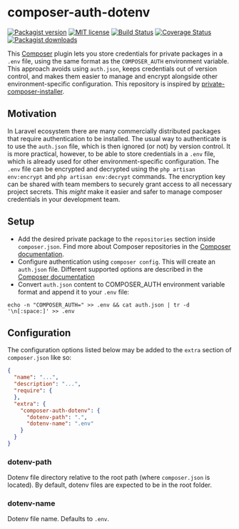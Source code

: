 # composer-auth-dotenv

[![Packagist version](https://img.shields.io/packagist/v/rcknr/composer-auth-dotenv.svg?maxAge=3600)](https://packagist.org/packages/rcknr/private-composer-installer)
[![MIT license](https://img.shields.io/badge/license-MIT-blue.svg)](LICENSE.md)
[![Build Status](https://img.shields.io/github/actions/workflow/status/rcknr/private-composer-installer/continuous-integration.yml?branch=main)](https://github.com/rcknr/private-composer-installer/actions)
[![Coverage Status](https://coveralls.io/repos/github/rcknr/private-composer-installer/badge.svg?branch=main)](https://coveralls.io/repos/github/rcknr/private-composer-installer/badge.svg?branch=main)
[![Packagist downloads](https://img.shields.io/packagist/dt/rcknr/composer-auth-dotenv.svg?maxAge=3600)](https://packagist.org/packages/rcknr/private-composer-installer)

This [Composer](https://getcomposer.org/) plugin lets you store credentials for private packages in a `.env` file, using the same format as the `COMPOSER_AUTH` environment variable. This approach avoids using `auth.json`, keeps credentials out of version control, and makes them easier to manage and encrypt alongside other environment-specific configuration. 
This repository is inspired by [private-composer-installer](https://github.com/ffraenz/private-composer-installer).

## Motivation

In Laravel ecosystem there are many commercially distributed packages that require authentication to be installed.
The usual way to authenticate is to use the `auth.json` file, which is then ignored (or not) by version control.
It is more practical, however, to be able to store credentials in a `.env` file, which is already used for other environment-specific configuration.
The `.env` file can be encrypted and decrypted using the `php artisan env:encrypt` and `php artisan env:decrypt` commands. 
The encryption key can be shared with team members to securely grant access to all necessary project secrets.
This _might_ make it easier and safer to manage composer credentials in your development team.

## Setup

- Add the desired private package to the `repositories` section inside `composer.json`.
Find more about Composer repositories in the [Composer documentation](https://getcomposer.org/doc/05-repositories.md#repositories).
- Configure authentication using `composer config`. This will create an `auth.json` file. Different supported options are described in the [Composer documentation](https://getcomposer.org/doc/articles/authentication-for-private-packages.md)
- Convert `auth.json` content to COMPOSER_AUTH environment variable format and append it to your `.env` file:

```
echo -n "COMPOSER_AUTH=" >> .env && cat auth.json | tr -d '\n[:space:]' >> .env
```

## Configuration

The configuration options listed below may be added to the `extra` section of `composer.json` like so:

```json
{
  "name": "...",
  "description": "...",
  "require": {
  },
  "extra": {
    "composer-auth-dotenv": {
      "dotenv-path": ".",
      "dotenv-name": ".env"
    }
  }
}
```

### dotenv-path

Dotenv file directory relative to the root path (where `composer.json` is located).
By default, dotenv files are expected to be in the root folder.

### dotenv-name

Dotenv file name. Defaults to `.env`.
